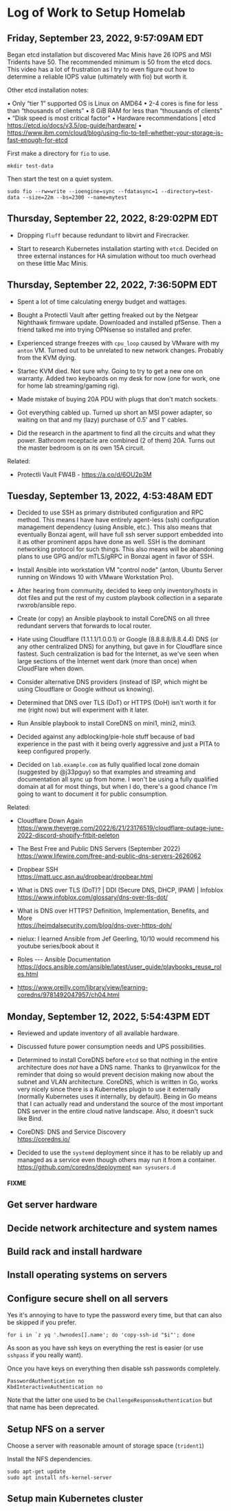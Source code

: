 # Log of Work to Setup Homelab

## Friday, September 23, 2022, 9:57:09AM EDT

Began etcd installation but discovered Mac Minis have 26 IOPS and MSI
Tridents have 50. The recommended minimum is 50 from the etcd docs. This
video has a lot of frustration as I try to even figure out how to
determine a reliable IOPS value (ultimately with fio) but worth it.

Other etcd installation notes:

• Only “tier 1” supported OS is Linux on AMD64
• 2-4 cores is fine for less than “thousands of clients”
• 8 GiB RAM for less than “thousands of clients”
• “Disk speed is most critical factor”
• Hardware recommendations \| etcd https://etcd.io/docs/v3.5/op-guide/hardware/
• https://www.ibm.com/cloud/blog/using-fio-to-tell-whether-your-storage-is-fast-enough-for-etcd

First make a directory for `fio` to use.

```
mkdir test-data
```

Then start the test on a quiet system.

```
sudo fio --rw=write --ioengine=sync --fdatasync=1 --directory=test-data --size=22m --bs=2300 --name=mytest
```

## Thursday, September 22, 2022, 8:29:02PM EDT

* Dropping `fluff` because redundant to libvirt and Firecracker.

* Start to research Kubernetes installation starting with `etcd`.
  Decided on three external instances for HA simulation without too much
  overhead on these little Mac Minis.

## Thursday, September 22, 2022, 7:36:50PM EDT

* Spent a lot of time calculating energy budget and wattages.

* Bought a Protectli Vault after getting freaked out by the Netgear
  Nighthawk firmware update. Downloaded and installed pfSense. Then a
  friend talked me into trying OPNsense so installed and prefer.

* Experienced strange freezes with `cpu_loop` caused by VMware with my
  `anton` VM. Turned out to be unrelated to new network changes.
  Probably from the KVM dying.

* Startec KVM died. Not sure why. Going to try to get a new one on
  warranty. Added two keyboards on my desk for now (one for work, one
  for home lab streaming/gaming rig).

* Made mistake of buying 20A PDU with plugs that don't match sockets.

* Got everything cabled up. Turned up short an MSI power adapter, so
  waiting on that and my (lazy) purchase of 0.5' and 1' cables.

* Did the research in the apartment to find all the circuits and what
  they power. Bathroom receptacle are combined (2 of them) 20A. Turns
  out the master bedroom is on its own 15A circuit.

Related:

* Protectli Vault FW4B - https://a.co/d/6OU2p3M

## Tuesday, September 13, 2022, 4:53:48AM EDT

* Decided to use SSH as primary distributed configuration and RPC
  method. This means I have have entirely agent-less (ssh) configuration
  management dependency (using Ansible, etc.). This also means that
  eventually Bonzai agent, will have full ssh server support embedded
  into it as other prominent apps have done as well. SSH is the dominant
  networking protocol for such things. This also means will be
  abandoning plans to use GPG and/or mTLS/gRPC in Bonzai agent in favor
  of SSH.

* Install Ansible into workstation VM "control node" (anton, Ubuntu
  Server running on Windows 10 with VMware Workstation Pro).

* After hearing from community, decided to keep only inventory/hosts in
  dot files and put the rest of my custom playbook collection in a
  separate rwxrob/ansible repo.

* Create (or copy) an Ansible playbook to install CoreDNS on all three
  redundant servers that forwards to local router.

* Hate using Cloudflare (1.1.1.1/1.0.0.1) or Google (8.8.8.8/8.8.4.4)
  DNS (or any other centralized DNS) for anything, but gave in for
  Cloudflare since fastest. Such centralization is bad for the Internet,
  as we've seen when large sections of the Internet went dark (more than
  once) when CloudFlare when down.

* Consider alternative DNS providers (instead of ISP, which might be
  using Cloudflare or Google without us knowing).

* Determined that DNS over TLS (DoT) or HTTPS (DoH) isn't worth it for
  me (right now) but will experiment with it later.

* Run Ansible playbook to install CoreDNS on mini1, mini2, mini3.

* Decided against any adblocking/pie-hole stuff because of bad
  experience in the past with it being overly aggressive and just a PITA
  to keep configured properly.

* Decided on `lab.example.com` as fully qualified local zone domain
  (suggested by @j33pguy) so that examples and streaming and
  documentation all sync up from home. I won't be using a fully
  qualified domain at all for most things, but when I do, there's a good
  chance I'm going to want to document it for public consumption.

Related:

* Cloudflare Down Again  
  https://www.theverge.com/2022/6/21/23176519/cloudflare-outage-june-2022-discord-shopify-fitbit-peleton

* The Best Free and Public DNS Servers (September 2022)  
  https://www.lifewire.com/free-and-public-dns-servers-2626062

* Dropbear SSH  
  https://matt.ucc.asn.au/dropbear/dropbear.html

* What is DNS over TLS (DoT)? \| DDI (Secure DNS, DHCP, IPAM) \| Infoblox  
  https://www.infoblox.com/glossary/dns-over-tls-dot/

* What is DNS over HTTPS? Definition, Implementation, Benefits, and More  
  https://heimdalsecurity.com/blog/dns-over-https-doh/

* nielux: I learned Ansible from Jef Geerling, 10/10 would recommend his
  youtube series/book about it

* Roles --- Ansible Documentation  
  https://docs.ansible.com/ansible/latest/user_guide/playbooks_reuse_roles.html

* https://www.oreilly.com/library/view/learning-coredns/9781492047957/ch04.html

## Monday, September 12, 2022, 5:54:43PM EDT

* Reviewed and update inventory of all available hardware.

* Discussed future power consumption needs and UPS possibilities.

* Determined to install CoreDNS before `etcd` so that nothing in the
  entire architecture does *not* have a DNS name. Thanks to @ryanwilcox
  for the reminder that doing so would prevent decision making now about
  the subnet and VLAN architecture. CoreDNS, which is written in Go,
  works very nicely since there is a Kubernetes plugin to use it
  externally (normally Kubernetes uses it internally, by default). Being
  in Go means that I can actually read and understand the source of the
  most important DNS server in the entire cloud native landscape. Also,
  it doesn't suck like Bind.

* CoreDNS: DNS and Service Discovery  
  <https://coredns.io/>

* Decided to use the `systemd` deployment since it has to be reliably up
  and managed as a service even though others may run it from a
  container. <https://github.com/coredns/deployment> `man sysusers.d`

#### FIXME

## Get server hardware

## Decide network architecture and system names

## Build rack and install hardware

## Install operating systems on servers

## Configure secure shell on all servers

Yes it's annoying to have to type the password every time, but that can
also be skipped if you prefer.

```
for i in `z yq '.hwnodes[].name'; do 'copy-ssh-id "$i"'; done
```

As soon as you have ssh keys on everything the rest is easier (or use
`sshpass` if you really want).

Once you have keys on everything then disable ssh passwords completely.

```
PasswordAuthentication no
KbdInteractiveAuthentication no
```

Note that the latter one used to be `ChallengeResponseAuthentication`
but that name has been deprecated.

## Setup NFS on a server

Choose a server with reasonable amount of storage space (`trident1`)

Install the NFS dependencies.

```
sudo apt-get update
sudo apt install nfs-kernel-server
```

## Setup main Kubernetes cluster


